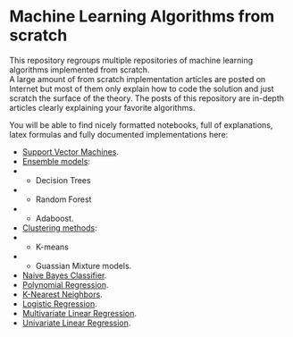 # Machine Learning Algorithms from scratch

This repository regroups multiple repositories of machine learning algorithms implemented from scratch.<br>
A large amount of from scratch implementation articles are posted on Internet but most of them only explain how to code the solution and just scratch the surface of the theory.
The posts of this repository are in-depth articles clearly explaining your favorite algorithms.

You will be able to find nicely formatted notebooks, full of explanations, latex formulas and fully documented implementations here:
- [Support Vector Machines](https://consciousml.github.io/blog/svm/kernel-trick/pytorch/eda/from-scratch/2020/09/26/Support-Vector-Machines.html).
- [Ensemble models](https://consciousml.github.io/blog/decision-tree/random-forest/adaboost/heart-disease/pytorch/eda/from-scratch/2020/09/23/Decision-Trees-and-Ensembles.html):
- - Decision Trees
- - Random Forest
- - Adaboost.
- [Clustering methods](https://consciousml.github.io/blog/kmeans/gmm/unsupervised/pytorch/eda/from-scratch/2020/09/20/Clustering-Methods.html):
- - K-means
- - Guassian Mixture models.
- [Naive Bayes Classifier](https://consciousml.github.io/blog/naive-bayes/alcohol/pytorch/eda/from-scratch/2020/09/17/Naive-Bayes-Classifier.html).
- [Polynomial Regression](https://consciousml.github.io/blog/polynomial-regression/pytorch/gradient-descent/from-scratch/2020/09/14/Polynomial-Regression.html).
- [K-Nearest Neighbors](https://consciousml.github.io/blog/knn/wine-quality/pytorch/eda/from-scratch/2020/09/13/K-Nearest-Neigbors.html).
- [Logistic Regression](https://consciousml.github.io/blog/logistic-regression/polynomial-regression/diabetes/pytorch/from-scratch/2020/09/12/Logistic-Regression.html).
- [Multivariate Linear Regression](https://consciousml.github.io/blog/linear-regression/car-price/pca/pytorch/from-scratch/2020/09/10/Multivariate-Linear-Regression.html).
- [Univariate Linear Regression](https://consciousml.github.io/blog/linear-regression/insurance-data/pytorch/from-scratch/2020/09/07/Linear-Regression.html).

